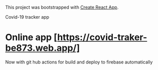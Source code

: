 This project was bootstrapped with [Create React App](https://github.com/facebook/create-react-app).

Covid-19 tracker app

# Online app [https://covid-traker-be873.web.app/]

Now with git hub actions for build and deploy to firebase automatically
